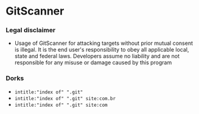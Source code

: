 # GitScanner

### Legal disclaimer
* Usage of GitScanner for attacking targets without prior mutual consent is illegal. It is the end user's responsibility to obey all applicable local, state and federal laws. Developers assume no liability and are not responsible for any misuse or damage caused by this program

### Dorks
* ``intitle:"index of" ".git"``
* ``intitle:"index of" ".git" site:com.br``
* ``intitle:"index of" ".git" site:com``




